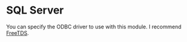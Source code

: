 # SQL Server  
You can specify the ODBC driver to use with this module. I recommend [FreeTDS](https://www.freetds.org/).
